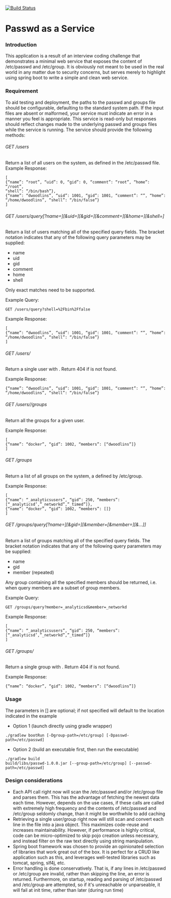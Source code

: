 [![Build Status](https://travis-ci.org/daniellwu/passwd.svg?branch=master)](https://travis-ci.org/daniellwu/passwd)

Passwd as a Service
=============

### Introduction ###
This application is a result of an interview coding challenge that demonstrates a minimal web service that exposes the
content of /etc/passwd and /etc/group. It is obviously not meant to be used in the real world in any matter due to
security concerns, but serves merely to highlight using spring boot to write a simple and clean web service. 

### Requirement ###

To aid testing and deployment, the paths to the passwd and groups file should be configurable, defaulting to the standard system path. If the input files are absent or malformed, your service must indicate an error in a manner you feel is appropriate.
This service is read-only but responses should reflect changes made to the underlying passwd and groups files while the service is running. The service should provide the following methods:

###### GET /users
Return a list of all users on the system, as defined in the /etc/passwd file.
Example Response:
```
[
{“name”: “root”, “uid”: 0, “gid”: 0, “comment”: “root”, “home”: “/root”,
“shell”: “/bin/bash”},
{“name”: “dwoodlins”, “uid”: 1001, “gid”: 1001, “comment”: “”, “home”:
“/home/dwoodlins”, “shell”: “/bin/false”}
]
```

###### GET /users/query[?name=<nq>][&uid=<uq>][&gid=<gq>][&comment=<cq>][&home=<hq>][&shell=<sq>]
Return a list of users matching all of the specified query fields. The bracket notation indicates that any of the
following query parameters may be supplied:
- name
- uid
- gid
- comment
- home
- shell

Only exact matches need to be supported.

Example Query: 
```
GET /users/query?shell=%2Fbin%2Ffalse
```
Example Response:
```
[
{“name”: “dwoodlins”, “uid”: 1001, “gid”: 1001, “comment”: “”, “home”:
“/home/dwoodlins”, “shell”: “/bin/false”}
]
```

###### GET /users/<uid>
Return a single user with <uid>. Return 404 if <uid> is not found.

Example Response:
```
{“name”: “dwoodlins”, “uid”: 1001, “gid”: 1001, “comment”: “”, “home”:
“/home/dwoodlins”, “shell”: “/bin/false”}
```

###### GET /users/<uid>/groups
Return all the groups for a given user.

Example Response:
```
[
{“name”: “docker”, “gid”: 1002, “members”: [“dwoodlins”]}
]
```

###### GET /groups
Return a list of all groups on the system, a defined by /etc/group.

Example Response:
```
[
{“name”: “_analyticsusers”, “gid”: 250, “members”:
[“_analyticsd’,”_networkd”,”_timed”]},
{“name”: “docker”, “gid”: 1002, “members”: []}
]
```

###### GET /groups/query[?name=<nq>][&gid=<gq>][&member=<mq1>[&member=<mq2>][&...]]
Return a list of groups matching all of the specified query fields. The bracket notation indicates that any of the
following query parameters may be supplied:
- name
- gid
- member (repeated)

Any group containing all the specified members should be returned, i.e. when query members are a subset of
group members.

Example Query: 
```
GET /groups/query?member=_analyticsd&member=_networkd
```
Example Response:
```
[
{“name”: “_analyticsusers”, “gid”: 250, “members”:
[“_analyticsd’,”_networkd”,”_timed”]}
]
```

###### GET /groups/<gid>
Return a single group with <gid>. Return 404 if <gid> is not found.

Example Response:
```
{“name”: “docker”, “gid”: 1002, “members”: [“dwoodlins”]}
```

### Usage ###

The parameters in [] are optional; if not specified will default to the location indicated in the example

- Option 1 (launch directly using gradle wrapper)

```
./gradlew bootRun [-Dgroup-path=/etc/group] [-Dpasswd-path=/etc/passwd]
```

- Option 2 (build an executable first, then run the executable)
```
./gradlew build
build/libs/passwd-1.0.0.jar [--group-path=/etc/group] [--passwd-path=/etc/passwd]
```

### Design considerations ###
* Each API call right now will scan the /etc/passwd and/or /etc/group file and parses them. This has the advantage of
fetching the newest data each time. However, depends on the use cases, if these calls are called with extremely high
frequency and the contents of /etc/passwd and /etc/group seldomly change, than it might be worthwhile to add caching
* Retrieving a single user/group right now will still scan and convert each line in the file into a java object. This
maximizes code-reuse and increases maintainability. However, if performance is highly critical, code can be 
micro-optimized to skip pojo creation unless necessary, and instead filter on the raw text directly using string
manipulation.
* Spring boot framework was chosen to provide an opinionated selection of libraries that work great out of the box. It 
is perfect for a CRUD like application such as this, and leverages well-tested libraries such as tomcat, spring, slf4j, 
etc.
* Error handling is done conservatively. That is, if any lines in /etc/passwd or /etc/group are invalid, rather than
skipping the line, an error is returned. Furthermore, on startup, reading and parsing of /etc/passwd and /etc/group are
attempted, so if it's unreachable or unparseable, it will fail at init time, rather than later (during run time)
